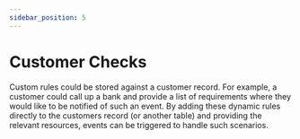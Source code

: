 ```yaml
---
sidebar_position: 5
---
```



# Customer Checks
Custom rules could be stored against a customer record. For example, a customer could call up a bank and provide a list 
of requirements where they would like to be notified of such an event. By adding these dynamic rules directly to the
customers record (or another table) and providing the relevant resources, events can be triggered to handle such scenarios.